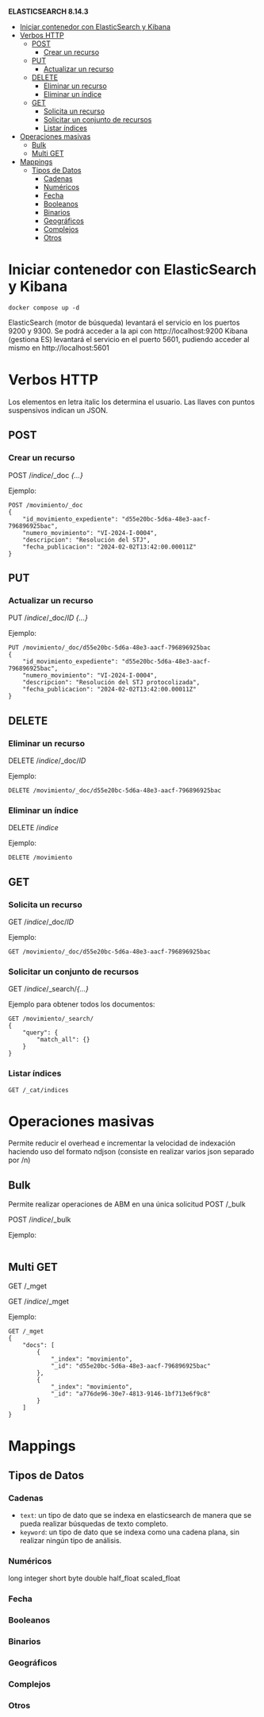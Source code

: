 **ELASTICSEARCH 8.14.3** 


- [Iniciar contenedor con ElasticSearch y Kibana](#iniciar-contenedor-con-elasticsearch-y-kibana)
- [Verbos HTTP](#verbos-http)
  - [POST](#post)
    - [Crear un recurso](#crear-un-recurso)
  - [PUT](#put)
    - [Actualizar un recurso](#actualizar-un-recurso)
  - [DELETE](#delete)
    - [Eliminar un recurso](#eliminar-un-recurso)
    - [Eliminar un índice](#eliminar-un-índice)
  - [GET](#get)
    - [Solicita un recurso](#solicita-un-recurso)
    - [Solicitar un conjunto de recursos](#solicitar-un-conjunto-de-recursos)
    - [Listar índices](#listar-índices)
- [Operaciones masivas](#operaciones-masivas)
  - [Bulk](#bulk)
  - [Multi GET](#multi-get)
- [Mappings](#mappings)
  - [Tipos de Datos](#tipos-de-datos)
    - [Cadenas](#cadenas)
    - [Numéricos](#numéricos)
    - [Fecha](#fecha)
    - [Booleanos](#booleanos)
    - [Binarios](#binarios)
    - [Geográficos](#geográficos)
    - [Complejos](#complejos)
    - [Otros](#otros)

# Iniciar contenedor con ElasticSearch y Kibana

```console
docker compose up -d
```
ElasticSearch (motor de búsqueda) levantará el servicio en los puertos 9200 y 9300. Se podrá acceder a la api con http://localhost:9200
Kibana (gestiona ES) levantará el servicio en el puerto 5601, pudiendo acceder al mismo en http://localhost:5601


# Verbos HTTP
Los elementos en letra italic los determina el usuario. Las llaves con puntos suspensivos indican un JSON.

## POST
### Crear un recurso
POST /*indice*/_doc
*{...}* 

Ejemplo:

```console
POST /movimiento/_doc
{
    "id_movimiento_expediente": "d55e20bc-5d6a-48e3-aacf-796896925bac",
    "numero_movimiento": "VI-2024-I-0004",
    "descripcion": "Resolución del STJ",
    "fecha_publicacion": "2024-02-02T13:42:00.00011Z"
}
```
## PUT
### Actualizar un recurso
PUT /*indice*/_doc/*ID*
*{...}* 

Ejemplo:

```console
PUT /movimiento/_doc/d55e20bc-5d6a-48e3-aacf-796896925bac
{
    "id_movimiento_expediente": "d55e20bc-5d6a-48e3-aacf-796896925bac",
    "numero_movimiento": "VI-2024-I-0004",
    "descripcion": "Resolución del STJ protocolizada",
    "fecha_publicacion": "2024-02-02T13:42:00.00011Z"
}
```

## DELETE
### Eliminar un recurso
DELETE /*indice*/_doc/*ID* 

Ejemplo:

```console
DELETE /movimiento/_doc/d55e20bc-5d6a-48e3-aacf-796896925bac
```
### Eliminar un índice
DELETE /*indice*

Ejemplo:

```console
DELETE /movimiento
```
## GET
### Solicita un recurso
GET /*indice*/_doc/*ID* 

Ejemplo:

```console
GET /movimiento/_doc/d55e20bc-5d6a-48e3-aacf-796896925bac
```
### Solicitar un conjunto de recursos
GET /*indice*/_search/*{...}*

Ejemplo para obtener todos los documentos:

```console
GET /movimiento/_search/
{
    "query": {
        "match_all": {}
    }
}
```
### Listar índices
```console
GET /_cat/indices
```
# Operaciones masivas
Permite reducir el overhead e incrementar la velocidad de indexación haciendo uso del formato ndjson (consiste en realizar varios json separado por /n)
## Bulk
Permite realizar operaciones de ABM en una única solicitud
POST /_bulk

POST /*indice*/_bulk

Ejemplo:
```console

```


## Multi GET

GET /_mget

GET /*indice*/_mget

Ejemplo:
```console
GET /_mget
{
    "docs": [
        {
            "_index": "movimiento",
            "_id": "d55e20bc-5d6a-48e3-aacf-796896925bac"
        },
        {
            "_index": "movimiento",
            "_id": "a776de96-30e7-4813-9146-1bf713e6f9c8"
        }
    ]
}
```

# Mappings

## Tipos de Datos
### Cadenas
- `text`: un tipo de dato que se indexa en elasticsearch de manera que se pueda realizar búsquedas de texto completo.
- `keyword`: un tipo de dato que se indexa como una cadena plana, sin realizar ningún tipo de análisis.
### Numéricos
long
integer
short
byte
double
half_float
scaled_float
### Fecha

### Booleanos


### Binarios


### Geográficos


### Complejos


### Otros

